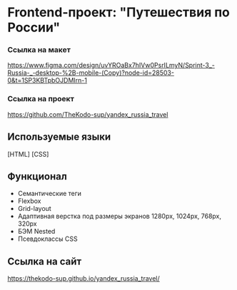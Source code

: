 # Frontend-проект: "Путешествия по Росcии"

### Ссылка на макет

https://www.figma.com/design/uvYROaBx7hIVw0PsrILmyN/Sprint-3_-Russia-_-desktop-%2B-mobile-(Copy)?node-id=28503-0&t=1SP3KBTpbOJDMIrn-1

### Ссылка на проект

https://github.com/TheKodo-sup/yandex_russia_travel

## Используемые языки

[HTML]
[CSS]

## Функционал

- Семантические теги
- Flexbox
- Grid-layout
- Адаптивная верстка под размеры экранов 1280px, 1024px, 768px, 320px
- БЭМ Nested
- Псевдоклассы CSS

## Cсылка на сайт

https://thekodo-sup.github.io/yandex_russia_travel/